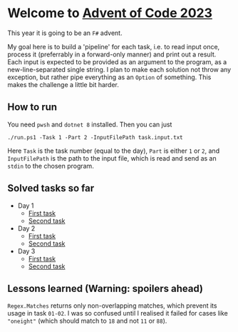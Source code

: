 # Welcome to [Advent of Code 2023](https://adventofcode.com/2023)

This year it is going to be an `F#` advent.

My goal here is to build a 'pipeline' for each task, i.e. to read input once, process it (preferrably in a forward-only manner) and print out a result.
Each input is expected to be provided as an argument to the program, as a new-line-separated single string.
I plan to make each solution not throw any exception, but rather pipe everything as an `Option` of something. This makes the challenge a little bit harder.

## How to run

You need `pwsh` and `dotnet 8` installed. Then you can just

```pwsh
./run.ps1 -Task 1 -Part 2 -InputFilePath task.input.txt
```

Here `Task` is the task number (equal to the day), `Part` is either `1` or `2`, and `InputFilePath` is the path to the input file, which is read and send as an `stdin` to the chosen program.

## Solved tasks so far

- Day 1
  - [First task](Task-01-01)
  - [Second task](Task-01-02)
- Day 2
  - [First task](Task-02-01)
  - [Second task](Task-02-02)
- Day 3
  - [First task](Task-03-01)
  - [Second task](Task-03-02)

## Lessons learned (Warning: spoilers ahead)

`Regex.Matches` returns only non-overlapping matches, which prevent its usage in task `01-02`. I was so confused until I realised it failed for cases like `"oneight"` (which should match to `18` and not `11` or `88`).
